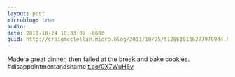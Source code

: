 ```yaml
---
layout: post
microblog: true
audio: 
date: 2011-10-24 18:33:09 -0600
guid: http://craigmcclellan.micro.blog/2011/10/25/t128630136277970944.html
---
```

Made a great dinner, then failed at the break and bake cookies. #disappointmentandshame [t.co/0X7WuH6v](http://t.co/0X7WuH6v)
